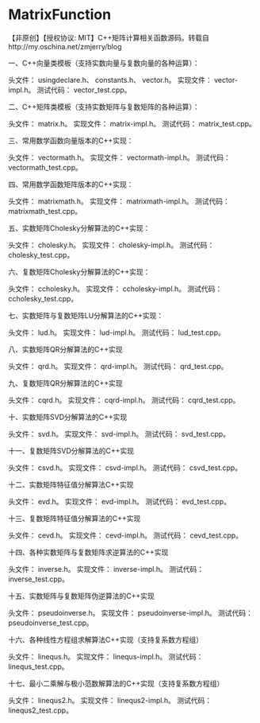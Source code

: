 # MatrixFunction
【非原创】【授权协议: MIT】C++矩阵计算相关函数源码。转载自http://my.oschina.net/zmjerry/blog

一、C++向量类模板（支持实数向量与复数向量的各种运算）：

头文件：
usingdeclare.h、
constants.h、
vector.h。
实现文件：
vector-impl.h。
测试代码：
vector_test.cpp。

二、C++矩阵类模板（支持实数矩阵与复数矩阵的各种运算）：

头文件：
matrix.h。
实现文件：
matrix-impl.h。
测试代码：
matrix_test.cpp。

三、常用数学函数向量版本的C++实现：

头文件：
vectormath.h。
实现文件：
vectormath-impl.h。
测试代码：
vectormath_test.cpp。

四、常用数学函数矩阵版本的C++实现：

头文件：
matrixmath.h。
实现文件：
matrixmath-impl.h。
测试代码：
matrixmath_test.cpp。

五、实数矩阵Cholesky分解算法的C++实现：

头文件：
cholesky.h。
实现文件：
cholesky-impl.h。
测试代码：
cholesky_test.cpp。

六、复数矩阵Cholesky分解算法的C++实现：

头文件：
ccholesky.h。
实现文件：
ccholesky-impl.h。
测试代码：
ccholesky_test.cpp。

七、实数矩阵与复数矩阵LU分解算法的C++实现：

头文件：
lud.h。
实现文件：
lud-impl.h。
测试代码：
lud_test.cpp。

八、实数矩阵QR分解算法的C++实现

头文件：
qrd.h。
实现文件：
qrd-impl.h。
测试代码：
qrd_test.cpp。

九、复数矩阵QR分解算法的C++实现

头文件：
cqrd.h。
实现文件：
cqrd-impl.h。
测试代码：
cqrd_test.cpp。

十、实数矩阵SVD分解算法的C++实现

头文件：
svd.h。
实现文件：
svd-impl.h。
测试代码：
svd_test.cpp。

十一、复数矩阵SVD分解算法的C++实现

头文件：
csvd.h。
实现文件：
csvd-impl.h。
测试代码：
csvd_test.cpp。

十二、实数矩阵特征值分解算法C++实现

头文件：
evd.h。
实现文件：
evd-impl.h。
测试代码：
evd_test.cpp。

十三、复数矩阵特征值分解算法的C++实现

头文件：
cevd.h。
实现文件：
cevd-impl.h。
测试代码：
cevd_test.cpp。

十四、各种实数矩阵与复数矩阵求逆算法的C++实现

头文件：
inverse.h。
实现文件：
inverse-impl.h。
测试代码：
inverse_test.cpp。

十五、实数矩阵与复数矩阵伪逆算法的C++实现

头文件：
pseudoinverse.h。
实现文件：
pseudoinverse-impl.h。
测试代码：
pseudoinverse_test.cpp。

十六、各种线性方程组求解算法C++实现（支持复系数方程组）

头文件：
linequs.h。
实现文件：
linequs-impl.h。
测试代码：
linequs_test.cpp。

十七、最小二乘解与极小范数解算法的C++实现（支持复系数方程组）

头文件：
linequs2.h。
实现文件：
linequs2-impl.h。
测试代码：
linequs2_test.cpp。
